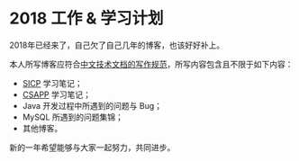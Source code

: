 # 2018 工作 & 学习计划
2018年已经来了，自己欠了自己几年的博客，也该好好补上。

本人所写博客应符合[中文技术文档的写作规范](https://github.com/ruanyf/document-style-guide)，所写内容包含且不限于如下内容：

- [SICP](https://mitpress.mit.edu/sicp/full-text/book/book.html) 学习笔记；
- [CSAPP](http://csapp.cs.cmu.edu/) 学习笔记；
- Java 开发过程中所遇到的问题与 Bug；
- MySQL 所遇到的问题集锦；
- 其他博客。

新的一年希望能够与大家一起努力，共同进步。